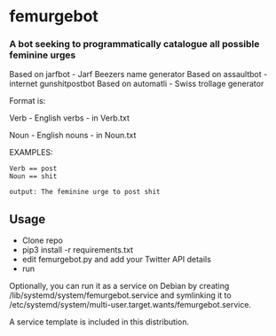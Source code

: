 # femurgebot
### A bot seeking to programmatically catalogue all possible feminine urges

Based on jarfbot - Jarf Beezers name generator
Based on assaultbot - internet gunshitpostbot
Based on automatli - Swiss trollage generator

Format is:

Verb - English verbs - in Verb.txt

Noun - English nouns - in Noun.txt

EXAMPLES:

```
Verb == post
Noun == shit

output: The feminine urge to post shit
```

## Usage
* Clone repo
* pip3 install -r requirements.txt
* edit femurgebot.py and add your Twitter API details
* run

Optionally, you can run it as a service on Debian by creating /lib/systemd/system/femurgebot.service and symlinking it to /etc/systemd/system/multi-user.target.wants/femurgebot.service.

A service template is included in this distribution.
